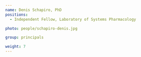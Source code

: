```yaml
---
name: Denis Schapiro, PhD
positions:
  - Independent Fellow, Laboratory of Systems Pharmacology

photo: people/schapiro-denis.jpg

group: principals

weight: 7
---
```

